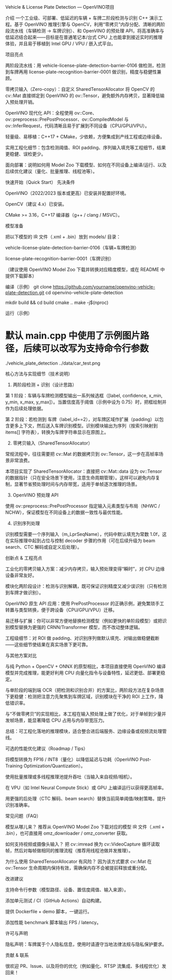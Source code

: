 Vehicle & License Plate Detection — OpenVINO项目

介绍
一个工业级、可部署、低延迟的车辆 + 车牌二阶段检测与识别 C++ 演示工程。基于 OpenVINO 推理引擎与 OpenCV，利用“零拷贝”内存分配、清晰的两阶段流水线（车辆检测 → 车牌识别）、和 OpenVINO 的预处理 API，将高准确率与低延迟结合起来——目标是在普通笔记本/台式 CPU 上也能拿到接近实时的推理体验，并且易于移植到 Intel GPU / VPU / 嵌入式平台。

项目亮点

两阶段流水线：用 vehicle-license-plate-detection-barrier-0106 做检测，检测到车牌再用 license-plate-recognition-barrier-0001 做识别，精度与稳健性兼顾。

零拷贝输入（Zero-copy）：自定义 SharedTensorAllocator 将 OpenCV 的 cv::Mat 直接绑定到 OpenVINO 的 ov::Tensor，避免额外内存拷贝，显著降低输入预处理开销。

OpenVINO 现代化 API：全程使用 ov::Core、ov::preprocess::PrePostProcessor、ov::CompiledModel 与 ov::InferRequest，代码清晰且易于扩展到不同设备（CPU/GPU/VPU）。

轻量级、易移植：C++17 + CMake，少依赖，方便集成到产线工程或边缘设备。

实用工程化细节：包含检测阈值、ROI padding、序列输入填充等工程细节，结果更稳健、误检更少。

面向部署：说明如何用 Model Zoo 下载模型、如何在不同设备上编译/运行、以及后续优化建议（量化、批量推理、线程池等）。


快速开始（Quick Start）
先决条件

OpenVINO（2022/2023 版本或更高）已安装并配置好环境。

OpenCV（建议 4.x）已安装。

CMake >= 3.16，C++17 编译器（g++ / clang / MSVC）。

模型准备

把以下模型的 IR 文件（.xml + .bin）放到 models/ 目录：

vehicle-license-plate-detection-barrier-0106（车辆+车牌检测）

license-plate-recognition-barrier-0001（车牌识别）

（建议使用 OpenVINO Model Zoo 下载并转换对应精度模型，或在 README 中提供下载脚本）

编译（示例）
git clone https://github.com/yourname/openvino-vehicle-plate-detection.git
cd openvino-vehicle-plate-detection

mkdir build && cd build
cmake ..
make -j$(nproc)

运行（示例）
# 默认 main.cpp 中使用了示例图片路径，后续可以改写为支持命令行参数
./vehicle_plate_detection ../data/car_test.png

核心方法与实现细节（技术说明）
1) 两阶段检测 + 识别（设计思路）

第 1 阶段：车辆与车牌检测模型输出一系列候选框（[label, confidence, x_min, y_min, x_max, y_max]）。当置信度高于阈值（示例中设为 0.75）时，把框绘制并作为后续处理依据。

第 2 阶段：若检测到 车牌（label_id==2），对车牌区域作扩展（padding）以包含更多上下文，然后送入车牌识别模型。识别模块输出为序列（按索引映射到 items[] 字符表），转换为车牌字符串显示在原图上。

2) 零拷贝输入（SharedTensorAllocator）

常规流程中，往往需要把 cv::Mat 的数据拷贝到 ov::Tensor，这一步在高帧率场景非常浪费。

本项目实现了 SharedTensorAllocator：直接把 cv::Mat::data 设为 ov::Tensor 的数据指针（只在安全场景下使用，注意生命周期管理）。这样可以避免内存复制，显著节省预处理时间与内存带宽，适用于单帧逐次推理的场景。

3) OpenVINO 预处理 API

使用 ov::preprocess::PrePostProcessor 指定输入元素类型与布局（NHWC / NCHW），保证模型在不同设备上的数据一致性与最优性能。

4) 识别序列处理

识别模型需要一个序列输入（m_LprSeqName），代码中默认填充为常数 1.0f，这在实际推理中起到占位与控制 decoder 步骤的作用（可在后续升级为 beam search、CTC 解码或自定义后处理）。

创新点 & 工程亮点

工业化的零拷贝输入方案：减少内存拷贝，输入预处理变得“瞬时”，对 CPU 边缘设备非常友好。

模块化两阶段设计：检测与识别解耦，既可保证识别精度又减少误识别（只有检测到车牌才做识别）。

OpenVINO 原生 API 应用：使用 PrePostProcessor 的正确示例，避免繁琐手工转置与类型转换，便于跨设备（CPU/GPU/VPU）迁移。

易迁移与扩展：你可以非常方便地替换检测模型（例如更快的单阶段模型）或把识别模型替换为更强的 CRNN/Transformer 模型，而不改动整体逻辑。

工程级细节：对 ROI 做 padding、对识别序列做默认填充、对输出做稳健截断——这些细节使结果在真实场景下更可靠。

与其他方案对比

与纯 Python + OpenCV + ONNX 的原型相比，本项目直接使用 OpenVINO 编译模型并完成推理，能更好利用 CPU 向量化指令与设备特性，延迟更低、部署更稳定。

与单阶段的端到端 OCR（把检测和识别合并）的方案比，两阶段方法在复杂场景下更稳健：检测把注意力先聚焦到车牌区域，识别模块在干净的 ROI 上工作，降低错识率。

与“不做零拷贝”的实现相比，本工程在输入预处理上做了优化，对于单帧到少量并发帧场景，能显著降低 CPU 占用与内存带宽压力。

总结：可工程化落地的推理模块，适合整合进后端服务、边缘设备或视频流处理管线。

可选的性能优化建议（Roadmap / Tips）

将模型转换为 FP16 / INT8（量化）以降低延迟与功耗（OpenVINO Post-Training Optimization/Quantization）。

使用批量推理或多线程推理池提升吞吐（当输入来自视频/相机）。

在 VPU（如 Intel Neural Compute Stick）或 GPU 上编译运行以获得更高帧率。

用更强的后处理（CTC 解码、beam search）替换当前简单阈值/映射策略，提升识别准确率。

常见问题（FAQ）

模型从哪儿来？
推荐从 OpenVINO Model Zoo 下载对应的模型 IR 文件（.xml + .bin），也可直接用 omz_downloader / omz_converter 获取。

如何支持视频或摄像头输入？
把 cv::imread 换为 cv::VideoCapture 循环读取帧，然后对每帧做相同的推理流程（推荐用线程池做并发推理）。

为什么使用 SharedTensorAllocator 有风险？
因为该方式要求 cv::Mat 在 ov::Tensor 生命周期内保持有效，需确保内存不会被提前释放或重分配。

改进建议

支持命令行参数（模型路径、设备、置信度阈值、输入来源）。

添加单元测试 / CI（GitHub Actions）自动构建。

提供 Dockerfile + demo 脚本，一键运行。

添加性能 benchmark 脚本输出 FPS / latency。

许可与声明

隐私声明：车牌属于个人隐私信息，使用时请遵守当地法律法规与隐私保护要求。

贡献 & 联系

很欢迎 PR、Issue、以及将你的优化（例如量化、RTSP 流集成、多线程优化）发回来！

